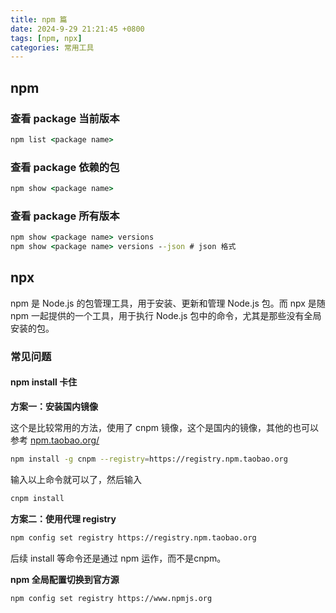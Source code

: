 ```yaml
---
title: npm 篇
date: 2024-9-29 21:21:45 +0800
tags: [npm, npx]
categories: 常用工具
---
```


## npm
### 查看 package 当前版本

```cmd
npm list <package name>
```

### 查看 package 依赖的包
```cmd
npm show <package name>
```

### 查看 package 所有版本
```cmd
npm show <package name> versions
npm show <package name> versions --json # json 格式
```

## npx
npm 是 Node.js 的包管理工具，用于安装、更新和管理 Node.js 包。而 npx 是随 npm 一起提供的一个工具，用于执行 Node.js 包中的命令，尤其是那些没有全局安装的包。

### 常见问题

#### npm install 卡住

**方案一：安装国内镜像**

这个是比较常用的方法，使用了 cnpm 镜像，这个是国内的镜像，其他的也可以参考 [npm.taobao.org/](https://link.juejin.cn?target=http%3A%2F%2Fnpm.taobao.org%2F)

```zsh
npm install -g cnpm --registry=https://registry.npm.taobao.org
```

输入以上命令就可以了，然后输入

```zsh
cnpm install
```

**方案二：使用代理 registry**

```zsh
npm config set registry https://registry.npm.taobao.org
```

后续 install 等命令还是通过 npm 运作，而不是cnpm。

**npm 全局配置切换到官方源**

```zsh
npm config set registry https://www.npmjs.org
```

